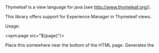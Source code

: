 Thymeleaf is a view language for java (see http://www.thymeleaf.org/).

This library offers support for Experience Manager in Thymeleaf  views.

Usage:

<xpm:page src="${page}"/>

Place this somewhere near the bottom of the HTML page. Generates the <script> tag needed for XPM. Note that the DD4T Page object must be on the request (in this example, it is called 'page' but that can be different per implementation).

<xpm:componentpresentation src="${entity}"/> 

Place this tag directly inside the enclosing element of the component presentation. Note that the DD4T entity (= ViewModel) object must be on the request (in this example, it is called 'entity' but that can be different per implementation).

<xpm:field src="%{entity}" fieldname="somefieldname"/>

Place this tag directly inside the enclosing element of the field. Note that the DD4T entity (= ViewModel) object must be on the request (in this example, it is called 'entity' but that can be different per implementation).
